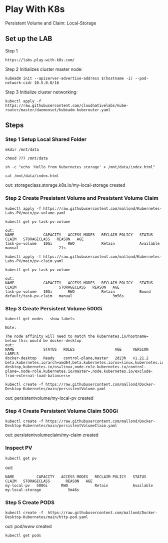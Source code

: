 # Play With K8s 
Persistent Volume and Claim: Local-Storage

## Set up the LAB 
Step 1 
```
https://labs.play-with-k8s.com/
```
Step 2 Initializes cluster master node:
```
kubeadm init --apiserver-advertise-address $(hostname -i) --pod-network-cidr 10.5.0.0/16
```
Step 3 Initialize cluster networking:
```
kubectl apply -f https://raw.githubusercontent.com/cloudnativelabs/kube-router/master/daemonset/kubeadm-kuberouter.yaml
```

## Steps

### Step 1 Setup Local Shared Folder
```
mkdir /mnt/data
```  
```
chmod 777 /mnt/data
```
```
sh -c "echo 'Hello from Kubernetes storage' > /mnt/data/index.html"
```
```
cat /mnt/data/index.html
```
out: storageclass.storage.k8s.io/my-local-storage created

### Step 2 Create Presistent Volume and Presistent Volume Claim
```
kubectl apply -f https://raw.githubusercontent.com/mallond/Kubernetes-Labs-PV/main/pv-volume.yaml
```
```
kubectl get pv task-pv-volume
```
```
out:
NAME             CAPACITY   ACCESS MODES   RECLAIM POLICY   STATUS      CLAIM   STORAGECLASS   REASON   AGE
task-pv-volume   10Gi       RWO            Retain           Available           manual                  21s
```

```
kubectl apply -f https://raw.githubusercontent.com/mallond/Kubernetes-Labs-PV/main/pv-claim.yaml
```
```
kubectl get pv task-pv-volume
```
```
out:
NAME             CAPACITY   ACCESS MODES   RECLAIM POLICY   STATUS   CLAIM                   STORAGECLASS   REASON   AGE
task-pv-volume   10Gi       RWO            Retain           Bound    default/task-pv-claim   manual                  3m56s
```


### Step 3 Create Persistent Volume 500Gi
```
kubectl get nodes --show-labels
```
```
Note: 

The node affinity will need to match the kubernetes.io/hostname=
below this would be docker-desktop
out: 
NAME             STATUS   ROLES                  AGE     VERSION   LABELS
docker-desktop   Ready    control-plane,master   2d23h   v1.21.2   beta.kubernetes.io/arch=amd64,beta.kubernetes.io/os=linux,kubernetes.io/arch=amd64,kubernetes.io/hostname=docker-desktop,kubernetes.io/os=linux,node-role.kubernetes.io/control-plane=,node-role.kubernetes.io/master=,node.kubernetes.io/exclude-from-external-load-balancers=

```
```
kubectl create -f https://raw.githubusercontent.com/mallond/Docker-Desktop-Kubernetes/main/persistentVolume.yaml
```  
out: persistentvolume/my-local-pv created

### Step 4 Create Persistent Volume Claim 500Gi
```
kubectl create -f https://raw.githubusercontent.com/mallond/Docker-Desktop-Kubernetes/main/persistentVolumeClaim.yaml
```  
out: persistentvolumeclaim/my-claim created

### Inspect PV
```
kubectl get pv
```  
out:   
```
NAME          CAPACITY   ACCESS MODES   RECLAIM POLICY   STATUS      CLAIM   STORAGECLASS       REASON   AGE
my-local-pv   500Gi      RWO            Retain           Available           my-local-storage            5m46s
```

### Step 5 Create PODS
```
kubectl create -f  https://raw.githubusercontent.com/mallond/Docker-Desktop-Kubernetes/main/http-pod.yaml
```  
out: pod/www created  
```
kubectl get pods
```
